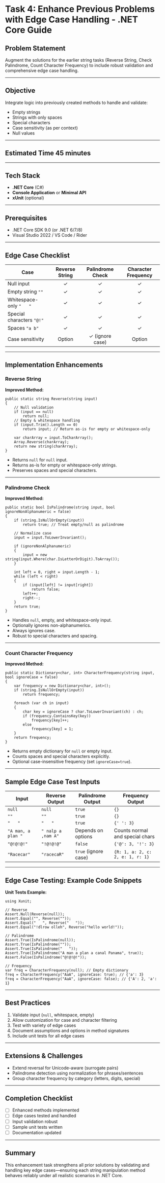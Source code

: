 # Task 4: Enhance Previous Problems with Edge Case Handling - .NET Core Guide

## Problem Statement
Augment the solutions for the earlier string tasks (Reverse String, Check Palindrome, Count Character Frequency) to include robust validation and comprehensive edge case handling.

---

## Objective
Integrate logic into previously created methods to handle and validate:
- Empty strings
- Strings with only spaces
- Special characters
- Case sensitivity (as per context)
- Null values

---

## Estimated Time **45 minutes**

---

## Tech Stack
- **.NET Core** (C#)
- **Console Application** or **Minimal API**
- **xUnit** (optional)

---

## Prerequisites
- .NET Core SDK 9.0 (or .NET 6/7/8)
- Visual Studio 2022 / VS Code / Rider

---

## Edge Case Checklist

| Case                      | Reverse String | Palindrome Check | Character Frequency |
|---------------------------|:--------------:|:----------------:|:------------------:|
| Null input                | ✓              | ✓                | ✓                  |
| Empty string `""`         | ✓              | ✓                | ✓                  |
| Whitespace-only `"   "`   | ✓              | ✓                | ✓                  |
| Special characters `"@!"` | ✓              | ✓                | ✓                  |
| Spaces `"a b"`            | ✓              | ✓                | ✓                  |
| Case sensitivity          | Option         | ✓ (ignore case)  | Option             |

---

## Implementation Enhancements

### Reverse String

**Improved Method:**

```
public static string Reverse(string input)
{
    // Null validation
    if (input == null)
        return null;
    // Empty & whitespace handling
    if (input.Trim().Length == 0)
        return input; // Return as-is for empty or whitespace-only

    var charArray = input.ToCharArray();
    Array.Reverse(charArray);
    return new string(charArray);
}
```

- Returns `null` for `null` input.
- Returns as-is for empty or whitespace-only strings.
- Preserves spaces and special characters.

---

### Palindrome Check

**Improved Method:**

```
public static bool IsPalindrome(string input, bool ignoreNonAlphanumeric = false)
{
    if (string.IsNullOrEmpty(input))
        return true; // Treat empty/null as palindrome

    // Normalize case
    input = input.ToLowerInvariant();

    if (ignoreNonAlphanumeric)
    {
        input = new string(input.Where(char.IsLetterOrDigit).ToArray());
    }

    int left = 0, right = input.Length - 1;
    while (left < right)
    {
        if (input[left] != input[right])
            return false;
        left++;
        right--;
    }
    return true;
}
```

- Handles `null`, empty, and whitespace-only input.
- Optionally ignores non-alphanumerics.
- Always ignores case.
- Robust to special characters and spacing.

---

### Count Character Frequency

**Improved Method:**

```
public static Dictionary<char, int> CharacterFrequency(string input, bool ignoreCase = false)
{
    var frequency = new Dictionary<char, int>();
    if (string.IsNullOrEmpty(input))
        return frequency;

    foreach (var ch in input)
    {
        char key = ignoreCase ? char.ToLowerInvariant(ch) : ch;
        if (frequency.ContainsKey(key))
            frequency[key]++;
        else
            frequency[key] = 1;
    }
    return frequency;
}
```

- Returns empty dictionary for `null` or empty input.
- Counts spaces and special characters explicitly.
- Optional case-insensitive frequency (set `ignoreCase=true`).

---

## Sample Edge Case Test Inputs

| Input              | Reverse Output      | Palindrome Output         | Frequency Output                |
|--------------------|--------------------|---------------------------|---------------------------------|
| `null`             | `null`             | `true`                    | `{}`                            |
| `""`               | `""`               | `true`                    | `{}`                            |
| `"   "`            | `"   "`            | `true`                    | `{' ': 3}`                      |
| `"A man, a plan "` | `" nalp a ,nam A"` | Depends on options        | Counts normal and special chars |
| `"@!@!@!"`         | `"!@!@!@"`         | `false`                   | `{'@': 3, '!': 3}`              |
| `"Racecar"`        | `"racecaR"`        | `true` (ignore case)      | `{R: 1, a: 2, c: 2, e: 1, r: 1}`|

---

## Edge Case Testing: Example Code Snippets

**Unit Tests Example:**
```
using Xunit;

// Reverse
Assert.Null(Reverse(null));
Assert.Equal("", Reverse(""));
Assert.Equal("   ", Reverse("   "));
Assert.Equal("!dlrow olleh", Reverse("hello world!"));

// Palindrome
Assert.True(IsPalindrome(null));
Assert.True(IsPalindrome(""));
Assert.True(IsPalindrome("   "));
Assert.True(IsPalindrome("A man a plan a canal Panama", true));
Assert.False(IsPalindrome("@!@!@!"));

// Frequency
var freq = CharacterFrequency(null); // Empty dictionary
freq = CharacterFrequency("AaA", ignoreCase: true); // {'a': 3}
freq = CharacterFrequency("AaA", ignoreCase: false); // {'A': 2, 'a': 1}
```

---

## Best Practices

1. Validate input (`null`, whitespace, empty)
2. Allow customization for case and character filtering
3. Test with variety of edge cases
4. Document assumptions and options in method signatures
5. Include unit tests for all edge cases

---

## Extensions & Challenges

- Extend reversal for Unicode-aware (surrogate pairs)
- Palindrome detection using normalization for phrases/sentences
- Group character frequency by category (letters, digits, special)

---

## Completion Checklist

- [ ] Enhanced methods implemented
- [ ] Edge cases tested and handled
- [ ] Input validation robust
- [ ] Sample unit tests written
- [ ] Documentation updated

---

## Summary

This enhancement task strengthens all prior solutions by validating and handling key edge cases—ensuring each string manipulation method behaves reliably under all realistic scenarios in .NET Core.
